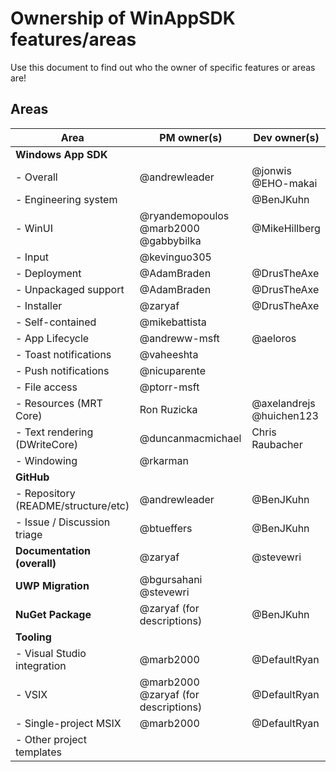 # Ownership of WinAppSDK features/areas

Use this document to find out who the owner of specific features or areas are!

## Areas

Area | PM owner(s) | Dev owner(s)
--|--|--
**Windows App SDK** | |
\- Overall | @andrewleader | @jonwis<br>@EHO-makai
\- Engineering system | | @BenJKuhn
\- WinUI | @ryandemopoulos<br>@marb2000<br>@gabbybilka | @MikeHillberg
\- Input | @kevinguo305 |
\- Deployment | @AdamBraden | @DrusTheAxe
\- Unpackaged support | @AdamBraden | @DrusTheAxe
\- Installer | @zaryaf | @DrusTheAxe
\- Self-contained | @mikebattista |
\- App Lifecycle | @andreww-msft | @aeloros
\- Toast notifications | @vaheeshta |
\- Push notifications | @nicuparente |
\- File access | @ptorr-msft |
\- Resources (MRT Core) | Ron Ruzicka | @axelandrejs<br>@huichen123
\- Text rendering (DWriteCore) | @duncanmacmichael | Chris Raubacher
\- Windowing | @rkarman |
**GitHub** | |
\- Repository (README/structure/etc) | @andrewleader | @BenJKuhn
\- Issue / Discussion triage | @btueffers | @BenJKuhn
**Documentation (overall)** | @zaryaf | @stevewri
**UWP Migration** | @bgursahani @stevewri |
**NuGet Package** | @zaryaf (for descriptions) | @BenJKuhn
**Tooling** | |
\- Visual Studio integration | @marb2000 | @DefaultRyan
\- VSIX | @marb2000 @zaryaf (for descriptions) | @DefaultRyan
\- Single-project MSIX | @marb2000 | @DefaultRyan
\- Other project templates | |
